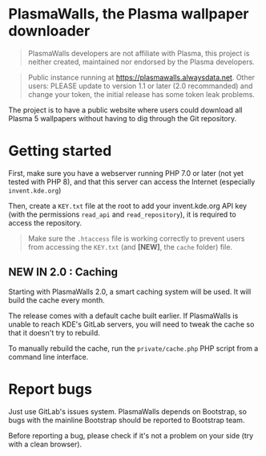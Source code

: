 # PlasmaWalls, the Plasma wallpaper downloader

> PlasmaWalls developers are not affiliate with Plasma, this project is neither created, maintained nor endorsed by the Plasma developers.

> Public instance running at https://plasmawalls.alwaysdata.net. Other users: PLEASE update to version 1.1 or later (2.0 recommanded) and change your token, the initial release has some token leak problems.

The project is to have a public website where users could download all Plasma 5 wallpapers without having to dig through the Git repository.

# Getting started
First, make sure you have a webserver running PHP 7.0 or later (not yet tested with PHP 8), and that this server can access the Internet (especially `invent.kde.org`)

Then, create a `KEY.txt` file at the root to add your invent.kde.org API key (with the permissions `read_api` and `read_repository`), it is required to access the repository.

> Make sure the `.htaccess` file is working correctly to prevent users from accessing the `KEY.txt` (and **[NEW]**, the `cache` folder) file.

## **NEW IN 2.0 :** Caching
Starting with PlasmaWalls 2.0, a smart caching system will be used. It will build the cache every month.

The release comes with a default cache built earlier. If PlasmaWalls is unable to reach KDE's GitLab servers, you will need to tweak the cache so that it doesn't try to rebuild.

To manually rebuild the cache, run the `private/cache.php` PHP script from a command line interface.

# Report bugs
Just use GitLab's issues system. PlasmaWalls depends on Bootstrap, so bugs with the mainline Bootstrap should be reported to Bootstrap team.

Before reporting a bug,  please check if it's not a problem on your side (try with a clean browser).
